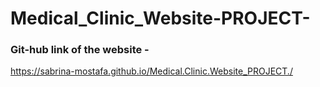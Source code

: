 # Medical_Clinic_Website-PROJECT-

### Git-hub link of the website -<br/>
https://sabrina-mostafa.github.io/Medical.Clinic.Website_PROJECT./
